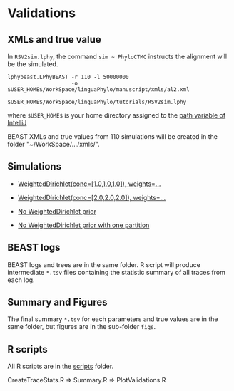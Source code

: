 # Validations

## XMLs and true value

In `RSV2sim.lphy`, the command `sim ~ PhyloCTMC` instructs the alignment will be the simulated.

```
lphybeast.LPhyBEAST -r 110 -l 50000000
                    -o $USER_HOME$/WorkSpace/linguaPhylo/manuscript/xmls/al2.xml
                    $USER_HOME$/WorkSpace/linguaPhylo/tutorials/RSV2sim.lphy
```

where `$USER_HOME$` is your home directory assigned to the 
[path variable of IntelliJ](https://www.jetbrains.com/help/idea/absolute-path-variables.html)

BEAST XMLs and true values from 110 simulations will be created in the folder 
"~/WorkSpace/.../xmls/".


## Simulations

- [WeightedDirichlet(conc=[1.0,1.0,1.0]), weights=...](alpha1)

- [WeightedDirichlet(conc=[2.0,2.0,2.0]), weights=...](alpha2)

- [No WeightedDirichlet prior](noWeigDiriPrior)

- [No WeightedDirichlet prior with one partition](sim1partition)


## BEAST logs

BEAST logs and trees are in the same folder. 
R script will produce intermediate `*.tsv` files containing 
the statistic summary of all traces from each log.


## Summary and Figures

The final summary `*.tsv` for each parameters and true values are in the same folder,
but figures are in the sub-folder `figs`.


## R scripts

All R scripts are in the [scripts](scripts) folder.

CreateTraceStats.R => Summary.R => PlotValidations.R

